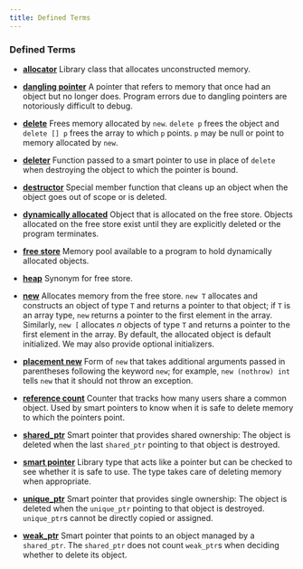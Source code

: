 ```yaml
---
title: Defined Terms
---
```


<h3 id="filepos3186257">Defined Terms</h3><ul><li><p><a href="115-12.2._dynamic_arrays.html#filepos3124364" id="filepos3186396"><strong>allocator</strong></a> Library class that allocates unconstructed memory.</p></li><li><p><a href="114-12.1._dynamic_memory_and_smart_pointers.html#filepos2993303" id="filepos3186618"><strong>dangling pointer</strong></a> A pointer that refers to memory that once had an object but no longer does. Program errors due to dangling pointers are notoriously difficult to debug.</p></li><li><p><a href="114-12.1._dynamic_memory_and_smart_pointers.html#filepos2905384" id="filepos3186948"><strong>delete</strong></a> Frees memory allocated by <code>new</code>. <code>delete p</code> frees the object and <code>delete [] p</code> frees the array to which <code>p</code> points. <code>p</code> may be null or point to memory allocated by <code>new</code>.</p></li><li><p><a href="114-12.1._dynamic_memory_and_smart_pointers.html#filepos3034110" id="filepos3187653"><strong>deleter</strong></a> Function passed to a smart pointer to use in place of <code>delete</code> when destroying the object to which the pointer is bound.</p></li><li><p><a href="114-12.1._dynamic_memory_and_smart_pointers.html#filepos2924901" id="filepos3188004"><strong>destructor</strong></a> Special member function that cleans up an object when the object goes out of scope or is deleted.</p></li><li><p><a href="113-chapter_12._dynamic_memory.html#filepos2904080" id="filepos3188274"><strong>dynamically allocated</strong></a> Object that is allocated on the free store. Objects allocated on the free store exist until they are explicitly deleted or the program terminates.</p></li><li><p><a href="113-chapter_12._dynamic_memory.html#filepos2903894" id="filepos3188604"><strong>free store</strong></a> Memory pool available to a program to hold dynamically allocated objects.</p></li><li><p><a href="113-chapter_12._dynamic_memory.html#filepos2903969" id="filepos3188850"><strong>heap</strong></a> Synonym for free store.</p></li><li><p><a href="114-12.1._dynamic_memory_and_smart_pointers.html#filepos2905091" id="filepos3189040"><strong>new</strong></a> Allocates memory from the free store. <code>new T</code> allocates and constructs an object of type <code>T</code> and returns a pointer to that object; if <code>T</code> is an array type, <code>new</code> returns a pointer to the first element in the array. Similarly, <code>new [</code> allocates <em>n</em> objects of type <code>T</code> and returns a pointer to the first element in the array. By default, the allocated object is default initialized. We may also provide optional initializers.</p></li><li><p><a href="114-12.1._dynamic_memory_and_smart_pointers.html#filepos2976074" id="filepos3190070"><strong>placement new</strong></a> Form of <code>new</code> that takes additional arguments passed in parentheses following the keyword <code>new</code>; for example, <code>new (nothrow) int</code> tells <code>new</code> that it should not throw an exception.</p></li><li><p><a href="114-12.1._dynamic_memory_and_smart_pointers.html#filepos2919362" id="filepos3190670"><strong>reference count</strong></a> Counter that tracks how many users share a common object. Used by smart pointers to know when it is safe to delete memory to which the pointers point.</p></li><li><p><a href="114-12.1._dynamic_memory_and_smart_pointers.html#filepos2906648" id="filepos3190998"><strong>shared_ptr</strong></a> Smart pointer that provides shared ownership: The object is deleted when the last <code>shared_ptr</code> pointing to that object is destroyed.</p></li><li><p><a href="114-12.1._dynamic_memory_and_smart_pointers.html#filepos2906215" id="filepos3191364"><strong>smart pointer</strong></a> Library type that acts like a pointer but can be checked to see whether it is safe to use. The type takes care of deleting memory when appropriate.</p></li><li><p><a href="114-12.1._dynamic_memory_and_smart_pointers.html#filepos2906897" id="filepos3191687"><strong>unique_ptr</strong></a> Smart pointer that provides single ownership: The object is deleted when the <code>unique_ptr</code> pointing to that object is destroyed. <code>unique_ptr</code>s cannot be directly copied or assigned.</p></li><li><p><a href="114-12.1._dynamic_memory_and_smart_pointers.html#filepos2907187" id="filepos3192162"><strong>weak_ptr</strong></a> Smart pointer that points to an object managed by a <code>shared_ptr</code>. The <code>shared_ptr</code> does not count <code>weak_ptr</code>s when deciding whether to delete its object.</p></li>
 
</ul>
